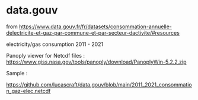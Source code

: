 # data.gouv
 
from https://www.data.gouv.fr/fr/datasets/consommation-annuelle-delectricite-et-gaz-par-commune-et-par-secteur-dactivite/#resources

electricity/gas consumption 2011 - 2021

Panoply viewer for Netcdf files : https://www.giss.nasa.gov/tools/panoply/download/PanoplyWin-5.2.2.zip

Sample :

https://github.com/lucascraft/data.gouv/blob/main/2011_2021_consommation_gaz-elec.netcdf

